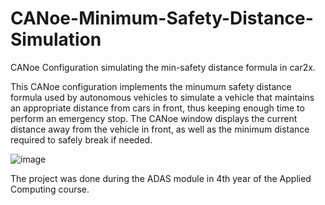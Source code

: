# CANoe-Minimum-Safety-Distance-Simulation
CANoe Configuration simulating the min-safety distance formula in car2x.

This CANoe configuration implements the minumum safety distance formula used by autonomous vehicles to simulate a vehicle that maintains an appropriate distance from cars in front, thus keeping enough time to perform an emergency stop. The CANoe window displays the current distance away from the vehicle in front, as well as the minimum distance required to safely break if needed. 

![image](https://github.com/AlexBerbenitskiy/CANoe-Minimum-Safety-Distance-Simulation/assets/74902057/8062b295-d487-4eca-8b4f-fccf95e3cbbf)

The project was done during the ADAS module in 4th year of the Applied Computing course.
